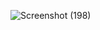 ![Screenshot (198)](https://github.com/user-attachments/assets/9fbaab1f-ab50-4a98-a436-502e5bf5b418)
